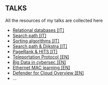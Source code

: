## TALKS
All the resources of my talks are collected here

- [Relational databases [IT]](https://github.com/mariocuomo/talks/tree/main/Relational%20databases%20%5BIT%5D)
- [Search path [IT]](https://github.com/mariocuomo/talks/tree/main/Search%20path%20%5BIT%5D)
- [Sorting algorithms [IT]](https://github.com/mariocuomo/talks/tree/main/Sorting%20algorithms%20%5BIT%5D)
- [Search path & Dijkstra [IT]](https://github.com/mariocuomo/talks/tree/main/Search%20path%20%26%20Dijkstra%20%5BIT%5D)
- [PageRank & HITS [IT]](https://github.com/mariocuomo/talks/tree/main/PageRank%20%26%20HITS%20%5BIT%5D)
- [Teleportation Protocol [EN]](https://github.com/mariocuomo/talks/tree/main/Teleportation%20Protocol%20%5BEN%5D)
- [Big Data in cybersec [EN]](https://github.com/mariocuomo/talks/tree/main/Big%20Data%20in%20cybersec%20%5BEN%5D)
- [Ethernet MAC learning [EN]](https://github.com/mariocuomo/talks/tree/main/Ethernet%20MAC%20learning%20%5BEN%5D)
- [Defender for Cloud Overview [EN]](https://github.com/mariocuomo/talks/tree/main/Defender%20for%20Cloud%20Overview%20%5BEN%5D)
- ...
